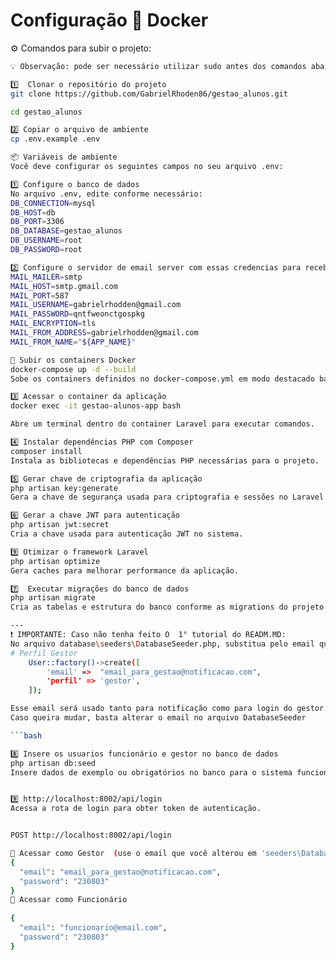 # Configuração 🐳 Docker

⚙️ Comandos para subir o projeto:
 
```bash
💡 Observação: pode ser necessário utilizar sudo antes dos comandos abaixo para garantir permissões.

1️⃣  Clonar o repositório do projeto
git clone https://github.com/GabrielRhoden86/gestao_alunos.git

cd gestao_alunos

2️⃣ Copiar o arquivo de ambiente
cp .env.example .env

📦 Variáveis de ambiente
Você deve configurar os seguintes campos no seu arquivo .env:

1️⃣ Configure o banco de dados
No arquivo .env, edite conforme necessário:
DB_CONNECTION=mysql
DB_HOST=db
DB_PORT=3306
DB_DATABASE=gestao_alunos
DB_USERNAME=root
DB_PASSWORD=root

2️⃣ Configure o servidor de email server com essas credencias para receber notificação 
MAIL_MAILER=smtp
MAIL_HOST=smtp.gmail.com
MAIL_PORT=587
MAIL_USERNAME=gabrielrhodden@gmail.com
MAIL_PASSWORD=qntfweonctgospkg
MAIL_ENCRYPTION=tls
MAIL_FROM_ADDRESS=gabrielrhodden@gmail.com
MAIL_FROM_NAME="${APP_NAME}"

🐳 Subir os containers Docker
docker-compose up -d --build
Sobe os containers definidos no docker-compose.yml em modo destacado background, com rebuild.

3️⃣ Acessar o container da aplicação
docker exec -it gestao-alunos-app bash

Abre um terminal dentro do container Laravel para executar comandos.

4️⃣ Instalar dependências PHP com Composer
composer install
Instala as bibliotecas e dependências PHP necessárias para o projeto.

5️⃣ Gerar chave de criptografia da aplicação
php artisan key:generate
Gera a chave de segurança usada para criptografia e sessões no Laravel.

6️⃣ Gerar a chave JWT para autenticação
php artisan jwt:secret
Cria a chave usada para autenticação JWT no sistema.

9️⃣ Otimizar o framework Laravel
php artisan optimize
Gera caches para melhorar performance da aplicação.

7️⃣  Executar migrações do banco de dados
php artisan migrate
Cria as tabelas e estrutura do banco conforme as migrations do projeto.

---
❗ IMPORTANTE: Caso não tenha feito O  1° tutorial do READM.MD:
No arquivo database\seeders\DatabaseSeeder.php, substitua pelo email que irá receber a notificação:
# Perfil Gestor
    User::factory()->create([
        'email' =>  "email_para_gestao@notificacao.com",
        'perfil' => 'gestor',
    ]);

Esse email será usado tanto para notificação como para login do gestor. 
Caso queira mudar, basta alterar o email no arquivo DatabaseSeeder

```bash

8️⃣ Insere os usuarios funcionário e gestor no banco de dados
php artisan db:seed
Insere dados de exemplo ou obrigatórios no banco para o sistema funcionar.


9️⃣ http://localhost:8002/api/login
Acessa a rota de login para obter token de autenticação.


POST http://localhost:8002/api/login

👤 Acessar como Gestor  (use o email que você alterou em 'seeders\DatabaseSeeder.php' )
{
  "email": "email_para_gestao@notificacao.com", 
  "password": "230803"
}
👤 Acessar como Funcionário
 
{
  "email": "funcionario@email.com",
  "password": "230803"
}
